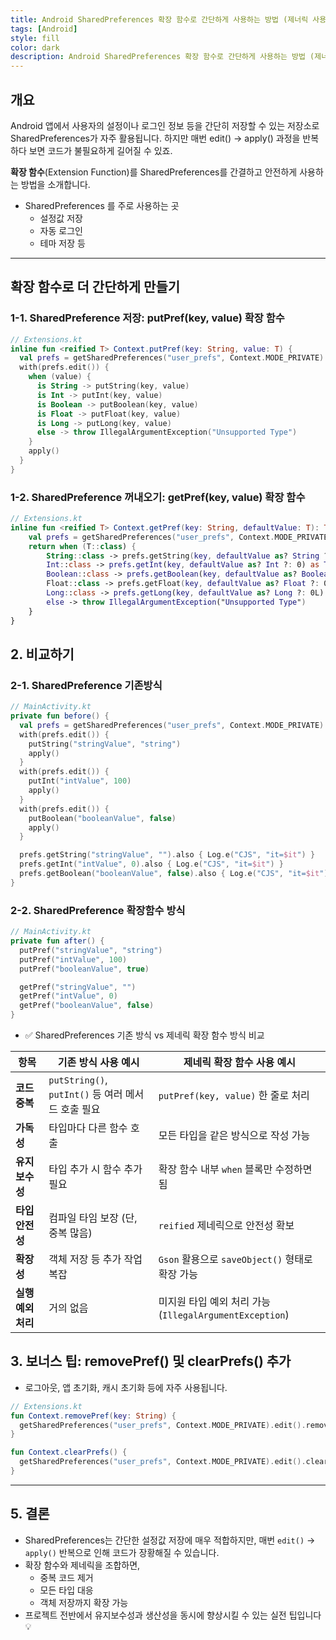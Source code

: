 ```yaml
---
title: Android SharedPreferences 확장 함수로 간단하게 사용하는 방법 (제너릭 사용)
tags: [Android]
style: fill
color: dark
description: Android SharedPreferences 확장 함수로 간단하게 사용하는 방법 (제너릭 사용)
---
```


## 개요

Android 앱에서 사용자의 설정이나 로그인 정보 등을 간단히 저장할 수 있는 저장소로 SharedPreferences가 자주 활용됩니다.
하지만 매번 edit() → apply() 과정을 반복하다 보면 코드가 불필요하게 길어질 수 있죠.

**확장 함수**(Extension Function)를 SharedPreferences를 간결하고 안전하게 사용하는 방법을 소개합니다.

- SharedPreferences 를 주로 사용하는 곳
  + 설정값 저장
  + 자동 로그인
  + 테마 저장 등

---

## 확장 함수로 더 간단하게 만들기
### 1-1. SharedPreference 저장: putPref(key, value) 확장 함수
```kotlin
// Extensions.kt
inline fun <reified T> Context.putPref(key: String, value: T) {
  val prefs = getSharedPreferences("user_prefs", Context.MODE_PRIVATE)
  with(prefs.edit()) {
    when (value) {
      is String -> putString(key, value)
      is Int -> putInt(key, value)
      is Boolean -> putBoolean(key, value)
      is Float -> putFloat(key, value)
      is Long -> putLong(key, value)
      else -> throw IllegalArgumentException("Unsupported Type")
    }
    apply()
  }
}
```

### 1-2. SharedPreference 꺼내오기: getPref(key, value) 확장 함수
```kotlin
// Extensions.kt
inline fun <reified T> Context.getPref(key: String, defaultValue: T): T {
    val prefs = getSharedPreferences("user_prefs", Context.MODE_PRIVATE)
    return when (T::class) {
        String::class -> prefs.getString(key, defaultValue as? String ?: "") as T
        Int::class -> prefs.getInt(key, defaultValue as? Int ?: 0) as T
        Boolean::class -> prefs.getBoolean(key, defaultValue as? Boolean ?: false) as T
        Float::class -> prefs.getFloat(key, defaultValue as? Float ?: 0f) as T
        Long::class -> prefs.getLong(key, defaultValue as? Long ?: 0L) as T
        else -> throw IllegalArgumentException("Unsupported Type")
    }
}
```


## 2. 비교하기
### 2-1. SharedPreference 기존방식

```kotlin
// MainActivity.kt
private fun before() {
  val prefs = getSharedPreferences("user_prefs", Context.MODE_PRIVATE)
  with(prefs.edit()) {
    putString("stringValue", "string")
    apply()
  }
  with(prefs.edit()) {
    putInt("intValue", 100)
    apply()
  }
  with(prefs.edit()) {
    putBoolean("booleanValue", false)
    apply()
  }

  prefs.getString("stringValue", "").also { Log.e("CJS", "it=$it") }
  prefs.getInt("intValue", 0).also { Log.e("CJS", "it=$it") }
  prefs.getBoolean("booleanValue", false).also { Log.e("CJS", "it=$it") }
}
```

### 2-2. SharedPreference 확장함수 방식

```kotlin
// MainActivity.kt
private fun after() {
  putPref("stringValue", "string")
  putPref("intValue", 100)
  putPref("booleanValue", true)

  getPref("stringValue", "")
  getPref("intValue", 0)
  getPref("booleanValue", false)
}
```

- ✅ SharedPreferences 기존 방식 vs 제네릭 확장 함수 방식 비교

| 항목               | 기존 방식 사용 예시                              | 제네릭 확장 함수 사용 예시                     |
|--------------------|--------------------------------------------------|------------------------------------------------|
| **코드 중복**      | `putString()`, `putInt()` 등 여러 메서드 호출 필요 | `putPref(key, value)` 한 줄로 처리             |
| **가독성**         | 타입마다 다른 함수 호출                          | 모든 타입을 같은 방식으로 작성 가능            |
| **유지보수성**     | 타입 추가 시 함수 추가 필요                      | 확장 함수 내부 `when` 블록만 수정하면 됨       |
| **타입 안전성**    | 컴파일 타임 보장 (단, 중복 많음)                  | `reified` 제네릭으로 안전성 확보               |
| **확장성**         | 객체 저장 등 추가 작업 복잡                      | `Gson` 활용으로 `saveObject()` 형태로 확장 가능 |
| **실행 예외 처리** | 거의 없음                                       | 미지원 타입 예외 처리 가능 (`IllegalArgumentException`) |


## 3. 보너스 팁: removePref() 및 clearPrefs() 추가 
- 로그아웃, 앱 초기화, 캐시 초기화 등에 자주 사용됩니다.

```kotlin
// Extensions.kt
fun Context.removePref(key: String) {
  getSharedPreferences("user_prefs", Context.MODE_PRIVATE).edit().remove(key).apply()
}

fun Context.clearPrefs() {
  getSharedPreferences("user_prefs", Context.MODE_PRIVATE).edit().clear().apply()
}

```

---

## 5. 결론
- SharedPreferences는 간단한 설정값 저장에 매우 적합하지만,
  매번 `edit()` → `apply()` 반복으로 인해 코드가 장황해질 수 있습니다.
- 확장 함수와 제네릭을 조합하면,
  - 중복 코드 제거
  - 모든 타입 대응
  - 객체 저장까지 확장 가능
- 프로젝트 전반에서 유지보수성과 생산성을 동시에 향상시킬 수 있는 실전 팁입니다 💡